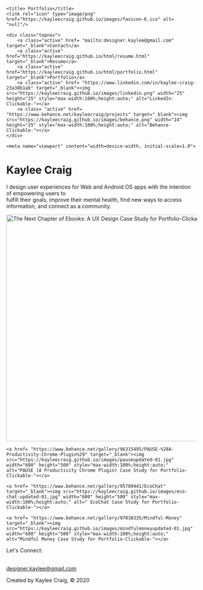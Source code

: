 <!DOCTYPE html>
<html>
<head>
    <link href="https://kayleecraig.github.io/css/style.css" rel="stylesheet" type = "text/css">
    <link href="https://fonts.googleapis.com/css2?family=Playfair+Display:ital,wght@0,400;0,700;0,800;1,400;1,700;1,800&display=swap" rel="stylesheet">
    <link href="https://fonts.googleapis.com/css2?family=Raleway:ital,wght@0,400;0,700;1,400&display=swap" rel="stylesheet">
    <link href="https://fonts.googleapis.com/css2?family=Merriweather:ital,wght@0,400;0,700;0,900;1,400;1,700;1,900&display=swap" rel="stylesheet">
   
    <title> Portfolio</title>
    <link rel="icon" type="image/png" href="https://kayleecraig.github.io/images/favicon-K.ico" alt= "null"/>

    <div class="topnav">
        <a class="active" href= "mailto:designer.kaylee@gmail.com" target="_blank">Contact</a>
        <a class="active" href="https://kayleecraig.github.io/html/resume.html"  target="_blank">Resume</a>
        <a class="active" href="https://kayleecraig.github.io/html/portfolio.html" target="_blank">Portfolio</a>
        <a class="active" href= "https://www.linkedin.com/in/kaylee-craig-23a38b1ab" target="_blank"><img src="https://kayleecraig.github.io/images/linkedin.png" width="25" height="25" style="max-width:100%;height:auto;" alt="LinkedIn-Clickable-"></a>
        <a class= "active" href= "https://www.behance.net/kayleecraig/projects" target="_blank"><img src="https://kayleecraig.github.io/images/behance.png" width="24" height="25" style="max-width:100%;height:auto;" alt="Behance-Clickable-"></a>
    </div>

    <meta name="viewport" content="width=device-width, initial-scale=1.0">
</head>

<body>

<div class = "Name-Head">
    <h1> Kaylee Craig </h1>
</div>

<div class= "Intro-State">
    <p> I design user experiences for Web and Android OS apps with the intention of empowering users to <br> fulfill their goals, improve their mental health, find new ways to access information, and connect as a community. 
    </p>
</div>

<div class = "Portfolio-Gallery">
    <a href="https://www.behance.net/gallery/95057611/The-Next-Chapter-of-Ebooks-A-UX-Design-Perspective" target="_blank"><img src="https://kayleecraig.github.io/images/ebooks-experience2-01.jpg" width="600" height="500" style="max-width:100%;height:auto;" alt="The Next Chapter of Ebooks: A UX Design Case Study for Portfolio-Clickable-"></a>

    <a href= "https://www.behance.net/gallery/96315495/PAUSE-%28A-Productivity-Chrome-Plugin%29" target="_blank"><img src="https://kayleecraig.github.io/images/pauseupdated-01.jpg" width="600" height="500" style="max-width:100%;height:auto;" alt="PAUSE (A Productivity Chrome Plugin) Case Study for Portfolio-Clickable-"></a>

    <a href= "https://www.behance.net/gallery/95789441/EcoChat" target="_blank"><img src="https://kayleecraig.github.io/images/eco-chat-updated-01.jpg" width="600" height="500" style="max-width:100%;height:auto;" alt=" EcoChat Case Study for Portfolio-Clickable-"></a>
    
    <a href= "https://www.behance.net/gallery/97038335/Mindful-Money" target="_blank"><img src="https://kayleecraig.github.io/images/mindfulmoneyupdated-01.jpg" width="600" height="500" style="max-width:100%;height:auto;" alt="Mindful Money Case Study for Portfolio-Clickable-"></a>
</div>

<div class = After-Portfolio>
    <p> Let's Connect: </p>
    <a href="mailto:designer.kaylee@gmail.com"><br>designer.kaylee@gmail.com</a>
</div>

<div class = "Footer">
    <p> Created by Kaylee Craig, © 2020 </p>
</div>

</body>
</html>

